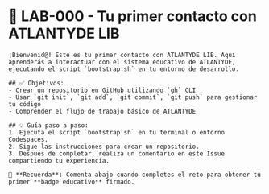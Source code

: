 # 🚀 LAB-000 - Tu primer contacto con ATLANTYDE LIB
    
    ¡Bienvenid@! Este es tu primer contacto con ATLANTYDE LIB. Aquí aprenderás a interactuar con el sistema educativo de ATLANTYDE, ejecutando el script `bootstrap.sh` en tu entorno de desarrollo.

    ## ✅ Objetivos:
    - Crear un repositorio en GitHub utilizando `gh` CLI
    - Usar `git init`, `git add`, `git commit`, `git push` para gestionar tu código
    - Comprender el flujo de trabajo básico de ATLANTYDE

    ## 💡 Guía paso a paso:
    1. Ejecuta el script `bootstrap.sh` en tu terminal o entorno Codespaces.
    2. Sigue las instrucciones para crear un repositorio.
    3. Después de completar, realiza un comentario en este Issue compartiendo tu experiencia.
    
    🧭 **Recuerda**: Comenta abajo cuando completes el reto para obtener tu primer **badge educativo** firmado.